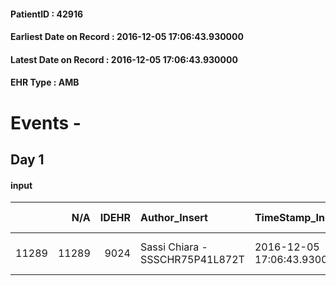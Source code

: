 
#### PatientID : 42916
#### Earliest Date on Record : 2016-12-05 17:06:43.930000
#### Latest Date on Record : 2016-12-05 17:06:43.930000
#### EHR Type : AMB

# Events - 

## Day 1

#### input
|       |    N/A |   IDEHR | Author_Insert                   | TimeStamp_Insert           | EHRType   |   PatientID |   IDDigitalSignDocument | persone_vicine   |   Unnamed: 0_x.1 |   IDANAMNESI_SOCIALE | Patient   | FamigliaAltro   | Paziente_T   | FamigliaAltro_T   |   Non_Rilevabile_x.1 | Note_Non_Rilevabile_x.1   | opt_Problemi   | chk_contr_sintomi   | chk_competenza                                 | opt_paziente_a   | opt_famiglia_a   | opt_adeguatezza   | opt_paziente_solo   | opt_presente_assente   | Presenza_minori   | Caregiver_principale   | opt_capacita         | ds_familiari_coinv   | opt_necessario   | opt_presente   | opt_risorse_ec   | opt_paziente_psi   | opt_Ins_vol   | opt_esenzione   | opt_inv_civile   |   invalidita_perc |   ds_codice_es | Needs               | Domestic partnership    | Fragility                    | opt_disponibilita_f   | opt_indennita_acc   | opt_famiglia_psi   | opt_disponibilit_paz   |
|------:|-------:|--------:|:--------------------------------|:---------------------------|:----------|------------:|------------------------:|:-----------------|-----------------:|---------------------:|:----------|:----------------|:-------------|:------------------|---------------------:|:--------------------------|:---------------|:--------------------|:-----------------------------------------------|:-----------------|:-----------------|:------------------|:--------------------|:-----------------------|:------------------|:-----------------------|:---------------------|:---------------------|:-----------------|:---------------|:-----------------|:-------------------|:--------------|:----------------|:-----------------|------------------:|---------------:|:--------------------|:------------------------|:-----------------------------|:----------------------|:--------------------|:-------------------|:-----------------------|
| 11289 |  11289 |    9024 | Sassi Chiara - SSSCHR75P41L872T | 2016-12-05 17:06:43.930000 | AMB       |       42916 |                  573029 | N/A              |             4779 |                 3095 | No#0      | Si#1            | No#0         | Si#1              |                    0 | NR                        | No#0           | controllo sintomi#0 | competenza/capacit√† assistenziale caregiver#0 | Indefinite#2     | Congruenti#1     | No#0              | No#0                | Presente#1             | No#0              | Daughter in law        | Non incrementabile#2 | Son                  | Si#1             | No#0           | Non adeguate#0   | No#0               | No#0          | Si#1            | Si#1             |               100 |             48 | Clinici#0;Sociali#1 | Figli#2;Altri parenti#3 | sovraccarico assistenziale#4 | No#0                  | Si#1                | No#0               | Da verificare#2        |


